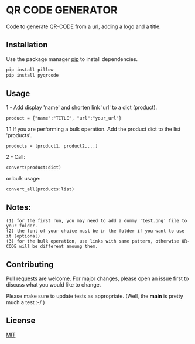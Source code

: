 # QR CODE GENERATOR


Code to generate QR-CODE from a url, adding a logo and a title.

## Installation

Use the package manager [pip](https://pip.pypa.io/en/stable/) to install dependencies.

```bash
pip install pillow
pip install pyqrcode
```

## Usage
1 - Add display 'name' and shorten link 'url' to a dict (product).   
```
product = {"name":"TITLE", "url":"your_url"}
```  
  
1.1 If you are performing a bulk operation. Add the product dict to the list 'products'.   
``` 
products = [product1, product2,...] 
```  
  
2 - Call:  
  
```
convert(product:dict)
```   
  
or bulk usage: 
  
```
convert_all(products:list)
```  
  
  
  
## Notes:  
    (1) for the first run, you may need to add a dummy 'test.png' file to your folder.  
    (2) the font of your choice must be in the folder if you want to use it (optional)  
    (3) for the bulk operation, use links with same pattern, otherwise QR-CODE will be different amoung them.  

## Contributing
Pull requests are welcome. For major changes, please open an issue first to discuss what you would like to change.

Please make sure to update tests as appropriate. (Well, the __main__ is pretty much a test :-/ )

## License
[MIT](https://choosealicense.com/licenses/mit/)

